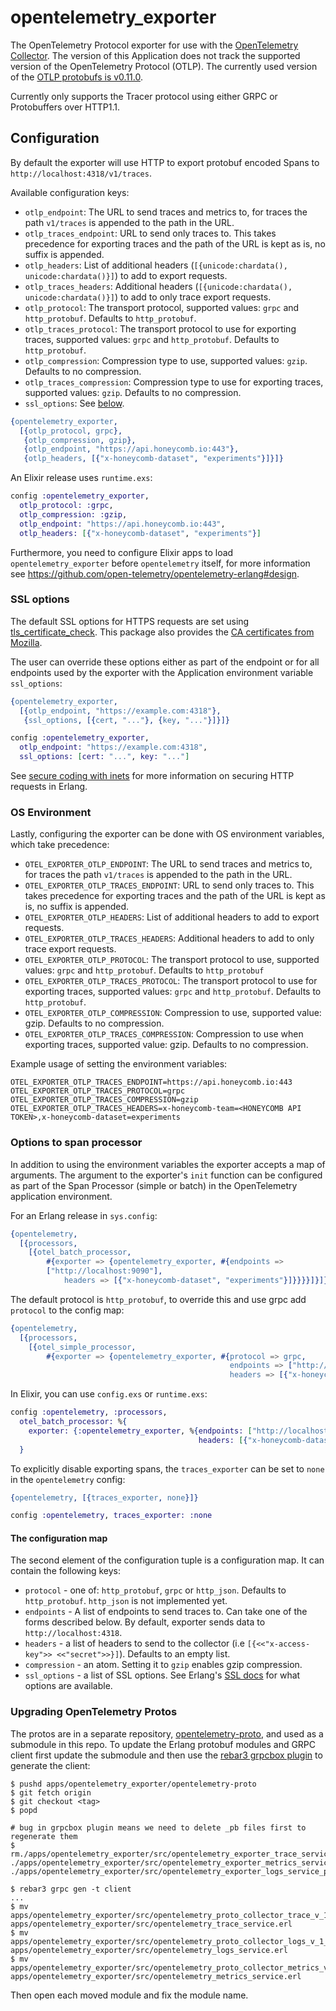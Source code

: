 # opentelemetry_exporter

The OpenTelemetry Protocol exporter for use with the [OpenTelemetry
Collector](https://github.com/open-telemetry/opentelemetry-collector). The
version of this Application does not track the supported version of the
OpenTelemetry Protocol (OTLP). The currently used version of the [OTLP protobufs
is v0.11.0](https://github.com/open-telemetry/opentelemetry-proto/tree/v0.11.0).

Currently only supports the Tracer protocol using either GRPC or Protobuffers over HTTP1.1.

## Configuration

By default the exporter will use HTTP to export protobuf encoded Spans to
`http://localhost:4318/v1/traces`.

Available configuration keys:

- `otlp_endpoint`: The URL to send traces and metrics to, for traces the path `v1/traces` is appended to the path in the URL.
- `otlp_traces_endpoint`: URL to send only traces to. This takes precedence for exporting traces and the path of the URL is kept as is, no suffix is appended.
- `otlp_headers`: List of additional headers (`[{unicode:chardata(), unicode:chardata()}]`) to add to export requests.
- `otlp_traces_headers`: Additional headers (`[{unicode:chardata(), unicode:chardata()}]`) to add to only trace export requests.
- `otlp_protocol`: The transport protocol, supported values: `grpc` and `http_protobuf`. Defaults to `http_protobuf`.
- `otlp_traces_protocol`: The transport protocol to use for exporting traces, supported values: `grpc` and `http_protobuf`. Defaults to `http_protobuf`.
- `otlp_compression`: Compression type to use, supported values: `gzip`. Defaults to no compression.
- `otlp_traces_compression`: Compression type to use for exporting traces, supported values: `gzip`. Defaults to no compression.
- `ssl_options`: See [below](#ssl-options).

```erlang
{opentelemetry_exporter,
  [{otlp_protocol, grpc},
   {otlp_compression, gzip},
   {otlp_endpoint, "https://api.honeycomb.io:443"},
   {otlp_headers, [{"x-honeycomb-dataset", "experiments"}]}]}
```

An Elixir release uses `runtime.exs`:

```elixir
config :opentelemetry_exporter,
  otlp_protocol: :grpc,
  otlp_compression: :gzip,
  otlp_endpoint: "https://api.honeycomb.io:443",
  otlp_headers: [{"x-honeycomb-dataset", "experiments"}]
```

Furthermore, you need to configure Elixir apps to load `opentelemetry_exporter` before `opentelemetry`
itself, for more information see https://github.com/open-telemetry/opentelemetry-erlang#design.

### SSL options

The default SSL options for HTTPS requests are set using
[tls_certificate_check](https://hex.pm/packages/tls_certificate_check). This
package also provides the [CA certificates from Mozilla](https://curl.se/docs/caextract.html).

The user can override these options either as part of the endpoint or for all
endpoints used by the exporter with the Application environment variable
`ssl_options`:

```erlang
{opentelemetry_exporter,
  [{otlp_endpoint, "https://example.com:4318"},
   {ssl_options, [{cert, "..."}, {key, "..."}]}]}
```

```elixir
config :opentelemetry_exporter,
  otlp_endpoint: "https://example.com:4318",
  ssl_options: [cert: "...", key: "..."]
```

See [secure coding with
inets](https://erlef.github.io/security-wg/secure_coding_and_deployment_hardening/inets)
for more information on securing HTTP requests in Erlang.

### OS Environment

Lastly, configuring the exporter can be done with OS environment variables,
which take precedence:

- `OTEL_EXPORTER_OTLP_ENDPOINT`: The URL to send traces and metrics to, for traces the path `v1/traces` is appended to the path in the URL.
- `OTEL_EXPORTER_OTLP_TRACES_ENDPOINT`: URL to send only traces to. This takes precedence for exporting traces and the path of the URL is kept as is, no suffix is appended.
- `OTEL_EXPORTER_OTLP_HEADERS`: List of additional headers to add to export requests.
- `OTEL_EXPORTER_OTLP_TRACES_HEADERS`: Additional headers to add to only trace export requests.
- `OTEL_EXPORTER_OTLP_PROTOCOL`: The transport protocol to use, supported values: `grpc` and `http_protobuf`. Defaults to `http_protobuf`
- `OTEL_EXPORTER_OTLP_TRACES_PROTOCOL`: The transport protocol to use for exporting traces, supported values: `grpc` and `http_protobuf`. Defaults to `http_protobuf`.
- `OTEL_EXPORTER_OTLP_COMPRESSION`: Compression to use, supported value: gzip. Defaults to no compression.
- `OTEL_EXPORTER_OTLP_TRACES_COMPRESSION`: Compression to use when exporting traces, supported value: gzip. Defaults to no compression.

Example usage of setting the environment variables:

```
OTEL_EXPORTER_OTLP_TRACES_ENDPOINT=https://api.honeycomb.io:443
OTEL_EXPORTER_OTLP_TRACES_PROTOCOL=grpc
OTEL_EXPORTER_OTLP_TRACES_COMPRESSION=gzip
OTEL_EXPORTER_OTLP_TRACES_HEADERS=x-honeycomb-team=<HONEYCOMB API TOKEN>,x-honeycomb-dataset=experiments
```

### Options to span processor

In addition to using the environment variables the exporter accepts a map of
arguments. The argument to the exporter's `init` function can be configured as
part of the Span Processor (simple or batch) in the OpenTelemetry application
environment.

For an Erlang release in `sys.config`:

```erlang
{opentelemetry,
  [{processors,
    [{otel_batch_processor,
        #{exporter => {opentelemetry_exporter, #{endpoints =>
        ["http://localhost:9090"],
            headers => [{"x-honeycomb-dataset", "experiments"}]}}}}]}]}
```

The default protocol is `http_protobuf`, to override this and use grpc add
`protocol` to the config map:

```erlang
{opentelemetry,
  [{processors,
    [{otel_simple_processor,
        #{exporter => {opentelemetry_exporter, #{protocol => grpc,
                                                 endpoints => ["http://localhost:9090"],
                                                 headers => [{"x-honeycomb-dataset", "experiments"}]}}}}]}]}
```

In Elixir, you can use `config.exs` or `runtime.exs`:

```elixir
config :opentelemetry, :processors,
  otel_batch_processor: %{
    exporter: {:opentelemetry_exporter, %{endpoints: ["http://localhost:9090"],
                                          headers: [{"x-honeycomb-dataset", "experiments"}]}}
  }
```

To explicitly disable exporting spans, the `traces_exporter` can be set to `none` in the
`opentelemetry` config:

```erlang
{opentelemetry, [{traces_exporter, none}]}
```

```elixir
config :opentelemetry, traces_exporter: :none
```

#### The configuration map

The second element of the configuration tuple is a configuration map. It can contain the following keys:

- `protocol` - one of: `http_protobuf`, `grpc` or `http_json`. Defaults to `http_protobuf`. `http_json` is not implemented yet.
- `endpoints` - A list of endpoints to send traces to. Can take one of the forms described below. By default, exporter sends data to `http://localhost:4318`.
- `headers` - a list of headers to send to the collector (i.e `[{<<"x-access-key">> <<"secret">>}]`). Defaults to an empty list.
- `compression` - an atom. Setting it to `gzip` enables gzip compression.
- `ssl_options` - a list of SSL options. See Erlang's [SSL docs](https://www.erlang.org/doc/man/ssl.html#TLS/DTLS%20OPTION%20DESCRIPTIONS%20-%20CLIENT) for what options are available.

### Upgrading OpenTelemetry Protos

The protos are in a separate repository,
[opentelemetry-proto](https://github.com/open-telemetry/opentelemetry-proto/),
and used as a submodule in this repo. To update the Erlang protobuf modules and
GRPC client first update the submodule and then use the [rebar3 grpcbox
plugin](https://github.com/tsloughter/grpcbox_plugin/) to generate the client:

```shell
$ pushd apps/opentelemetry_exporter/opentelemetry-proto
$ git fetch origin
$ git checkout <tag>
$ popd

# bug in grpcbox plugin means we need to delete _pb files first to regenerate them
$ rm./apps/opentelemetry_exporter/src/opentelemetry_exporter_trace_service_pb.erl  ./apps/opentelemetry_exporter/src/opentelemetry_exporter_metrics_service_pb.erl ./apps/opentelemetry_exporter/src/opentelemetry_exporter_logs_service_pb.erl

$ rebar3 grpc gen -t client
...
$ mv apps/opentelemetry_exporter/src/opentelemetry_proto_collector_trace_v_1_trace_service_client.erl apps/opentelemetry_exporter/src/opentelemetry_trace_service.erl
$ mv apps/opentelemetry_exporter/src/opentelemetry_proto_collector_logs_v_1_logs_service_client.erl apps/opentelemetry_exporter/src/opentelemetry_logs_service.erl
$ mv apps/opentelemetry_exporter/src/opentelemetry_proto_collector_metrics_v_1_metrics_service_client.erl apps/opentelemetry_exporter/src/opentelemetry_metrics_service.erl
```

Then open each moved module and fix the module name.
